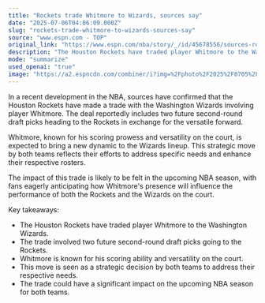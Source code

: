 ```yaml
---
title: "Rockets trade Whitmore to Wizards, sources say"
date: "2025-07-06T04:06:09.000Z"
slug: "rockets-trade-whitmore-to-wizards-sources-say"
source: "www.espn.com - TOP"
original_link: "https://www.espn.com/nba/story/_/id/45678556/sources-rockets-trade-whitmore-wizards-two-seconds"
description: "The Houston Rockets have traded player Whitmore to the Washington Wizards in exchange for two future second-round draft picks. Whitmore, known for his scoring ability and versatility, is expected to bring a new dynamic to the Wizards lineup. This strategic trade reflects the teams' efforts to address specific needs and enhance their rosters, with fans eagerly anticipating the impact on the upcoming NBA season."
mode: "summarize"
used_openai: "true"
image: "https://a2.espncdn.com/combiner/i?img=%2Fphoto%2F2025%2F0705%2Fr1515339_1024x576_16%2D9.jpg"
---
```


In a recent development in the NBA, sources have confirmed that the Houston Rockets have made a trade with the Washington Wizards involving player Whitmore. The deal reportedly includes two future second-round draft picks heading to the Rockets in exchange for the versatile forward.

Whitmore, known for his scoring prowess and versatility on the court, is expected to bring a new dynamic to the Wizards lineup. This strategic move by both teams reflects their efforts to address specific needs and enhance their respective rosters.

The impact of this trade is likely to be felt in the upcoming NBA season, with fans eagerly anticipating how Whitmore's presence will influence the performance of both the Rockets and the Wizards on the court.

Key takeaways:
- The Houston Rockets have traded player Whitmore to the Washington Wizards.
- The trade involved two future second-round draft picks going to the Rockets.
- Whitmore is known for his scoring ability and versatility on the court.
- This move is seen as a strategic decision by both teams to address their respective needs.
- The trade could have a significant impact on the upcoming NBA season for both teams.